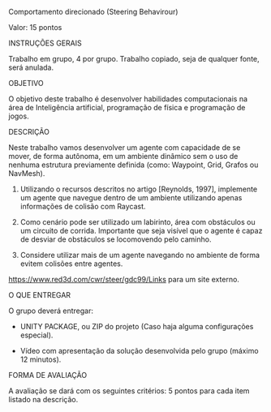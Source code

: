 Comportamento direcionado (Steering Behavirour)



Valor: 15 pontos



INSTRUÇÕES GERAIS

Trabalho em grupo, 4 por grupo.
Trabalho copiado, seja de qualquer fonte, será anulada.


OBJETIVO

O objetivo deste trabalho é desenvolver habilidades computacionais na área de Inteligência artificial, programação de física e programação de jogos.



DESCRIÇÃO

Neste trabalho vamos desenvolver um agente com capacidade de se mover, de forma autônoma, em um ambiente dinâmico sem o uso de nenhuma estrutura previamente definida (como: Waypoint, Grid, Grafos ou NavMesh).

1) Utilizando o recursos descritos no artigo [Reynolds, 1997], implemente um agente que navegue dentro de um ambiente utilizando apenas informações de colisão com Raycast.

2) Como cenário pode ser utilizado um labirinto, área com obstáculos ou um circuito de corrida. Importante que seja visível que o agente é capaz de desviar de obstáculos se locomovendo pelo caminho.

3) Considere utilizar mais de um agente navegando no ambiente de forma evitem colisões entre agentes.



https://www.red3d.com/cwr/steer/gdc99/Links para um site externo.



O QUE ENTREGAR

O grupo deverá entregar:

-  UNITY PACKAGE, ou ZIP do projeto (Caso haja alguma configurações especial).

- Vídeo com apresentação da solução desenvolvida pelo grupo (máximo 12 minutos).



FORMA DE AVALIAÇÃO

A avaliação se dará com os seguintes critérios: 5 pontos para cada item listado na descrição.

